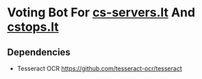 # Voting Bot For **[cs-servers.lt](http://cs-servers.lt)** And **[cstops.lt](https://cstops.lt)**

## Dependencies

- Tesseract OCR https://github.com/tesseract-ocr/tesseract
